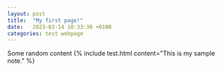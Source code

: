 ```yaml
---
layout: post
title:  "My first page!"
date:   2023-03-14 10:33:36 +0100
categories: test webpage
---
```


Some random content
{% include test.html content="This is my sample note." %}